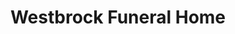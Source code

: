 ---
title: "Westbrock Funeral Home"
url: /dayton/westbrock-funeral-home/
shop: funeral directors
---